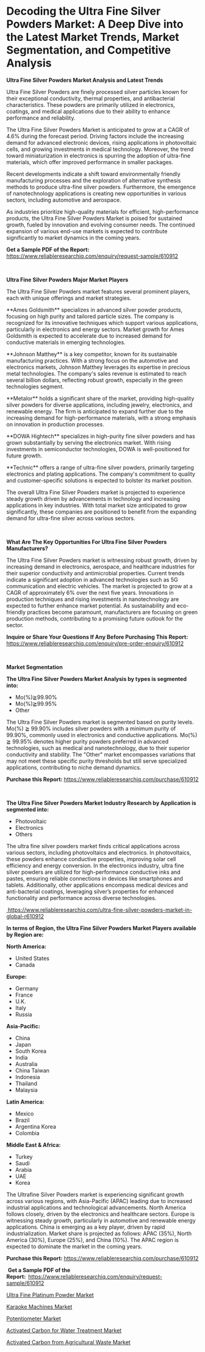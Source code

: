 <p><h1>Decoding the Ultra Fine Silver Powders Market: A Deep Dive into the Latest Market Trends, Market Segmentation, and Competitive Analysis</h1></p><p><strong>Ultra Fine Silver Powders Market Analysis and Latest Trends</strong></p>
<p><p>Ultra Fine Silver Powders are finely processed silver particles known for their exceptional conductivity, thermal properties, and antibacterial characteristics. These powders are primarily utilized in electronics, coatings, and medical applications due to their ability to enhance performance and reliability.</p><p>The Ultra Fine Silver Powders Market is anticipated to grow at a CAGR of 4.6% during the forecast period. Driving factors include the increasing demand for advanced electronic devices, rising applications in photovoltaic cells, and growing investments in medical technology. Moreover, the trend toward miniaturization in electronics is spurring the adoption of ultra-fine materials, which offer improved performance in smaller packages. </p><p>Recent developments indicate a shift toward environmentally friendly manufacturing processes and the exploration of alternative synthesis methods to produce ultra-fine silver powders. Furthermore, the emergence of nanotechnology applications is creating new opportunities in various sectors, including automotive and aerospace.</p><p>As industries prioritize high-quality materials for efficient, high-performance products, the Ultra Fine Silver Powders Market is poised for sustained growth, fueled by innovation and evolving consumer needs. The continued expansion of various end-use markets is expected to contribute significantly to market dynamics in the coming years.</p></p>
<p><strong>Get a Sample PDF of the Report:&nbsp;</strong> <a href="https://www.reliableresearchiq.com/enquiry/request-sample/610912?utm_campaign=1087&utm_medium=2&utm_source=Github&utm_content=ia&utm_term=29092024&utm_id=ultra-fine-silver-powders">https://www.reliableresearchiq.com/enquiry/request-sample/610912</a></p>
<p>&nbsp;</p>
<p><strong>Ultra Fine Silver Powders Major Market Players</strong></p>
<p><p>The Ultra Fine Silver Powders market features several prominent players, each with unique offerings and market strategies. </p><p>**Ames Goldsmith** specializes in advanced silver powder products, focusing on high purity and tailored particle sizes. The company is recognized for its innovative techniques which support various applications, particularly in electronics and energy sectors. Market growth for Ames Goldsmith is expected to accelerate due to increased demand for conductive materials in emerging technologies.</p><p>**Johnson Matthey** is a key competitor, known for its sustainable manufacturing practices. With a strong focus on the automotive and electronics markets, Johnson Matthey leverages its expertise in precious metal technologies. The company's sales revenue is estimated to reach several billion dollars, reflecting robust growth, especially in the green technologies segment.</p><p>**Metalor** holds a significant share of the market, providing high-quality silver powders for diverse applications, including jewelry, electronics, and renewable energy. The firm is anticipated to expand further due to the increasing demand for high-performance materials, with a strong emphasis on innovation in production processes.</p><p>**DOWA Hightech** specializes in high-purity fine silver powders and has grown substantially by serving the electronics market. With rising investments in semiconductor technologies, DOWA is well-positioned for future growth.</p><p>**Technic** offers a range of ultra-fine silver powders, primarily targeting electronics and plating applications. The company's commitment to quality and customer-specific solutions is expected to bolster its market position.</p><p>The overall Ultra Fine Silver Powders market is projected to experience steady growth driven by advancements in technology and increasing applications in key industries. With total market size anticipated to grow significantly, these companies are positioned to benefit from the expanding demand for ultra-fine silver across various sectors.</p></p>
<p>&nbsp;</p>
<p><strong>What Are The Key Opportunities For Ultra Fine Silver Powders Manufacturers?</strong></p>
<p><p>The Ultra Fine Silver Powders market is witnessing robust growth, driven by increasing demand in electronics, aerospace, and healthcare industries for their superior conductivity and antimicrobial properties. Current trends indicate a significant adoption in advanced technologies such as 5G communication and electric vehicles. The market is projected to grow at a CAGR of approximately 6% over the next five years. Innovations in production techniques and rising investments in nanotechnology are expected to further enhance market potential. As sustainability and eco-friendly practices become paramount, manufacturers are focusing on green production methods, contributing to a promising future outlook for the sector.</p></p>
<p><strong>Inquire or Share Your Questions If Any Before Purchasing This Report:</strong> <a href="https://www.reliableresearchiq.com/enquiry/pre-order-enquiry/610912?utm_campaign=1087&utm_medium=2&utm_source=Github&utm_content=ia&utm_term=29092024&utm_id=ultra-fine-silver-powders">https://www.reliableresearchiq.com/enquiry/pre-order-enquiry/610912</a></p>
<p>&nbsp;</p>
<p><strong>Market Segmentation</strong></p>
<p><strong>The Ultra Fine Silver Powders Market Analysis by types is segmented into:</strong></p>
<p><ul><li>Mo(%)≧99.90%</li><li>Mo(%)≧99.95%</li><li>Other</li></ul></p>
<p><p>The Ultra Fine Silver Powders market is segmented based on purity levels. Mo(%) ≧ 99.90% includes silver powders with a minimum purity of 99.90%, commonly used in electronics and conductive applications. Mo(%) ≧ 99.95% denotes higher purity powders preferred in advanced technologies, such as medical and nanotechnology, due to their superior conductivity and stability. The "Other" market encompasses variations that may not meet these specific purity thresholds but still serve specialized applications, contributing to niche demand dynamics.</p></p>
<p><strong>Purchase this Report:&nbsp;</strong><a href="https://www.reliableresearchiq.com/purchase/610912?utm_campaign=1087&utm_medium=2&utm_source=Github&utm_content=ia&utm_term=29092024&utm_id=ultra-fine-silver-powders">https://www.reliableresearchiq.com/purchase/610912</a></p>
<p>&nbsp;</p>
<p><strong>The Ultra Fine Silver Powders Market Industry Research by Application is segmented into:</strong></p>
<p><ul><li>Photovoltaic</li><li>Electronics</li><li>Others</li></ul></p>
<p><p>The ultra fine silver powders market finds critical applications across various sectors, including photovoltaics and electronics. In photovoltaics, these powders enhance conductive properties, improving solar cell efficiency and energy conversion. In the electronics industry, ultra fine silver powders are utilized for high-performance conductive inks and pastes, ensuring reliable connections in devices like smartphones and tablets. Additionally, other applications encompass medical devices and anti-bacterial coatings, leveraging silver’s properties for enhanced functionality and performance across diverse technologies.</p></p>
<p><a href="https://www.reliableresearchiq.com/ultra-fine-silver-powders-market-in-global-r610912?utm_campaign=1087&utm_medium=2&utm_source=Github&utm_content=ia&utm_term=29092024&utm_id=ultra-fine-silver-powders">&nbsp;https://www.reliableresearchiq.com/ultra-fine-silver-powders-market-in-global-r610912</a></p>
<p><strong>In terms of Region, the Ultra Fine Silver Powders Market Players available by Region are:</strong></p>
<p>
    <p> <strong> North America: </strong>
        <ul>
            <li>United States</li>
            <li>Canada</li>
        </ul>
        </p> 
    <p> <strong> Europe: </strong>
        <ul>
            <li>Germany</li>
            <li>France</li>
            <li>U.K.</li>
            <li>Italy</li>
            <li>Russia</li>
        </ul>
        </p> 
    <p> <strong> Asia-Pacific: </strong>
        <ul>
            <li>China</li>
            <li>Japan</li>
            <li>South Korea</li>
            <li>India</li>
            <li>Australia</li>
            <li>China Taiwan</li>
            <li>Indonesia</li>
            <li>Thailand</li>
            <li>Malaysia</li>
        </ul>
        </p> 
    <p> <strong> Latin America: </strong>
        <ul>
            <li>Mexico</li>
            <li>Brazil</li>
            <li>Argentina Korea</li>
            <li>Colombia</li>
        </ul>
        </p> 
    <p> <strong> Middle East & Africa: </strong>
        <ul>
            <li>Turkey</li>
            <li>Saudi</li>
            <li>Arabia</li>
            <li>UAE</li>
            <li>Korea</li>
        </ul>
    </p>
    </p>
<p><p>The Ultrafine Silver Powders market is experiencing significant growth across various regions, with Asia-Pacific (APAC) leading due to increased industrial applications and technological advancements. North America follows closely, driven by the electronics and healthcare sectors. Europe is witnessing steady growth, particularly in automotive and renewable energy applications. China is emerging as a key player, driven by rapid industrialization. Market share is projected as follows: APAC (35%), North America (30%), Europe (25%), and China (10%). The APAC region is expected to dominate the market in the coming years.</p></p>
<p><strong>Purchase this Report: </strong><a href="https://www.reliableresearchiq.com/purchase/610912?utm_campaign=1087&utm_medium=2&utm_source=Github&utm_content=ia&utm_term=29092024&utm_id=ultra-fine-silver-powders">https://www.reliableresearchiq.com/purchase/610912</a></p>
<p>&nbsp;<strong>Get a Sample PDF of the Report:&nbsp;&nbsp;</strong><a href="https://www.reliableresearchiq.com/enquiry/request-sample/610912?utm_campaign=1087&utm_medium=2&utm_source=Github&utm_content=ia&utm_term=29092024&utm_id=ultra-fine-silver-powders">https://www.reliableresearchiq.com/enquiry/request-sample/610912</a></p>
<p><strong></strong></p>
<p><p><a href="https://github.com/miisleuze/Market-Research-Report-List-1/blob/main/ultra-fine-platinum-powder-market.md?utm_campaign=1087&utm_medium=2&utm_source=Github&utm_content=ia&utm_term=29092024&utm_id=ultra-fine-silver-powders">Ultra Fine Platinum Powder Market</a></p><p><a href="https://issuu.com/reportprime-2/docs/karaoke-machines-market-size-2030.p_0e2f366800968a?utm_campaign=1087&utm_medium=2&utm_source=Github&utm_content=ia&utm_term=29092024&utm_id=ultra-fine-silver-powders">Karaoke Machines Market</a></p><p><a href="https://issuu.com/reportprime-2/docs/potentiometer-market-size-2030.pptx_ea34274a685ac2?utm_campaign=1087&utm_medium=2&utm_source=Github&utm_content=ia&utm_term=29092024&utm_id=ultra-fine-silver-powders">Potentiometer Market</a></p><p><a href="https://www.linkedin.com/pulse/global-activated-carbon-water-treatment-market-share-yosfc?utm_campaign=1087&utm_medium=2&utm_source=Github&utm_content=ia&utm_term=29092024&utm_id=ultra-fine-silver-powders">Activated Carbon for Water Treatment Market</a></p><p><a href="https://www.linkedin.com/pulse/global-activated-carbon-from-agricultural-waste-market-qxwkc?utm_campaign=1087&utm_medium=2&utm_source=Github&utm_content=ia&utm_term=29092024&utm_id=ultra-fine-silver-powders">Activated Carbon from Agricultural Waste Market</a></p></p>